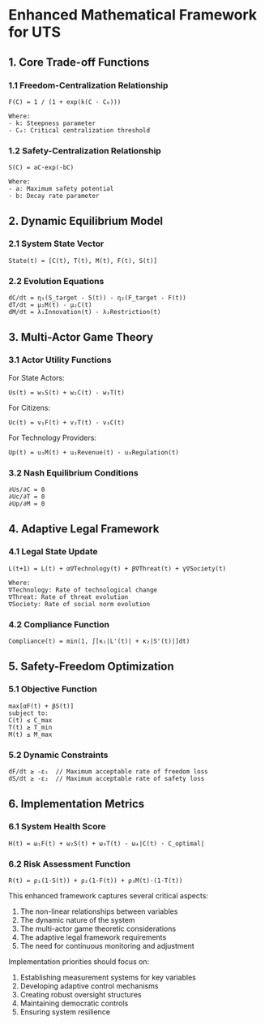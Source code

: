 # Enhanced Mathematical Framework for UTS

## 1. Core Trade-off Functions

### 1.1 Freedom-Centralization Relationship
```
F(C) = 1 / (1 + exp(k(C - C₀)))

Where:
- k: Steepness parameter
- C₀: Critical centralization threshold
```

### 1.2 Safety-Centralization Relationship
```
S(C) = aC·exp(-bC)

Where:
- a: Maximum safety potential
- b: Decay rate parameter
```

## 2. Dynamic Equilibrium Model

### 2.1 System State Vector
```
State(t) = [C(t), T(t), M(t), F(t), S(t)]
```

### 2.2 Evolution Equations
```
dC/dt = η₁(S_target - S(t)) - η₂(F_target - F(t))
dT/dt = μ₁M(t) - μ₂C(t)
dM/dt = λ₁Innovation(t) - λ₂Restriction(t)
```

## 3. Multi-Actor Game Theory

### 3.1 Actor Utility Functions

For State Actors:
```
Us(t) = w₁S(t) + w₂C(t) - w₃T(t)
```

For Citizens:
```
Uc(t) = v₁F(t) + v₂T(t) - v₃C(t)
```

For Technology Providers:
```
Up(t) = u₁M(t) + u₂Revenue(t) - u₃Regulation(t)
```

### 3.2 Nash Equilibrium Conditions
```
∂Us/∂C = 0
∂Uc/∂T = 0
∂Up/∂M = 0
```

## 4. Adaptive Legal Framework

### 4.1 Legal State Update
```
L(t+1) = L(t) + α∇Technology(t) + β∇Threat(t) + γ∇Society(t)

Where:
∇Technology: Rate of technological change
∇Threat: Rate of threat evolution
∇Society: Rate of social norm evolution
```

### 4.2 Compliance Function
```
Compliance(t) = min(1, ∫[κ₁|L'(t)| + κ₂|S'(t)|]dt)
```

## 5. Safety-Freedom Optimization

### 5.1 Objective Function
```
max[αF(t) + βS(t)]
subject to:
C(t) ≤ C_max
T(t) ≥ T_min
M(t) ≤ M_max
```

### 5.2 Dynamic Constraints
```
dF/dt ≥ -ε₁  // Maximum acceptable rate of freedom loss
dS/dt ≥ -ε₂  // Maximum acceptable rate of safety loss
```

## 6. Implementation Metrics

### 6.1 System Health Score
```
H(t) = ω₁F(t) + ω₂S(t) + ω₃T(t) - ω₄|C(t) - C_optimal|
```

### 6.2 Risk Assessment Function
```
R(t) = ρ₁(1-S(t)) + ρ₂(1-F(t)) + ρ₃M(t)·(1-T(t))
```

This enhanced framework captures several critical aspects:

1. The non-linear relationships between variables
2. The dynamic nature of the system
3. The multi-actor game theoretic considerations
4. The adaptive legal framework requirements
5. The need for continuous monitoring and adjustment

Implementation priorities should focus on:

1. Establishing measurement systems for key variables
2. Developing adaptive control mechanisms
3. Creating robust oversight structures
4. Maintaining democratic controls
5. Ensuring system resilience
